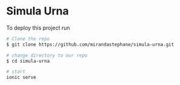 # Simula Urna

To deploy this project run

```bash
# Clone the repo
$ git clone https://github.com/mirandastephane/simula-urna.git

# change directory to our repo
$ cd simula-urna

# start
ionic serve
```


